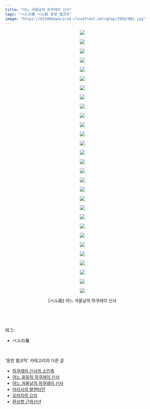 ```yaml
---
title: "어느 겨울날의 하쿠레이 신사"
tags: "ベルの巣 ベル助 동방_웹코믹"
image: "https://d13d8depeciczd.cloudfront.net/ghap/3369/001.jpg"
---
```

<div class="article">
<p style="text-align: center; clear: none; float: none;"><img src="{{ site.imgserver12 }}/ghap/3369/001.jpg"/></p>
<p style="text-align: center; clear: none; float: none;"><img src="{{ site.imgserver12 }}/ghap/3369/002.jpg"/></p>
<p style="text-align: center; clear: none; float: none;"><img src="{{ site.imgserver12 }}/ghap/3369/003.jpg"/></p>
<p style="text-align: center; clear: none; float: none;"><img src="{{ site.imgserver12 }}/ghap/3369/004.jpg"/></p>
<p style="text-align: center; clear: none; float: none;"><img src="{{ site.imgserver12 }}/ghap/3369/005.jpg"/></p>
<p style="text-align: center; clear: none; float: none;"><img src="{{ site.imgserver12 }}/ghap/3369/006.jpg"/></p>
<p style="text-align: center; clear: none; float: none;"><img src="{{ site.imgserver12 }}/ghap/3369/007.jpg"/></p>
<p style="text-align: center; clear: none; float: none;"><img src="{{ site.imgserver12 }}/ghap/3369/008.jpg"/></p>
<p style="text-align: center; clear: none; float: none;"><img src="{{ site.imgserver12 }}/ghap/3369/009.jpg"/></p>
<p style="text-align: center; clear: none; float: none;"><img src="{{ site.imgserver12 }}/ghap/3369/010.jpg"/></p>
<p style="text-align: center; clear: none; float: none;"><img src="{{ site.imgserver12 }}/ghap/3369/011.jpg"/></p>
<p style="text-align: center; clear: none; float: none;"><img src="{{ site.imgserver12 }}/ghap/3369/012.jpg"/></p>
<p style="text-align: center; clear: none; float: none;"><img src="{{ site.imgserver12 }}/ghap/3369/013.jpg"/></p>
<p style="text-align: center; clear: none; float: none;"><img src="{{ site.imgserver12 }}/ghap/3369/014.jpg"/></p>
<p style="text-align: center; clear: none; float: none;"><img src="{{ site.imgserver12 }}/ghap/3369/015.jpg"/></p>
<p style="text-align: center; clear: none; float: none;"><img src="{{ site.imgserver12 }}/ghap/3369/016.jpg"/></p>
<p style="text-align: center; clear: none; float: none;"><img src="{{ site.imgserver12 }}/ghap/3369/017.jpg"/></p>
<p style="text-align: center; clear: none; float: none;"><img src="{{ site.imgserver12 }}/ghap/3369/018.jpg"/></p>
<p style="text-align: center; clear: none; float: none;"><img src="{{ site.imgserver12 }}/ghap/3369/019.jpg"/></p>
<p style="text-align: center; clear: none; float: none;"><img src="{{ site.imgserver12 }}/ghap/3369/020.jpg"/></p>
<p style="text-align: center; clear: none; float: none;"><img src="{{ site.imgserver12 }}/ghap/3369/021.jpg"/></p>
<p style="text-align: center; clear: none; float: none;"><img src="{{ site.imgserver12 }}/ghap/3369/022.jpg"/></p>
<p style="text-align: center; clear: none; float: none;"><img src="{{ site.imgserver12 }}/ghap/3369/023.jpg"/></p>
<p style="text-align: center; clear: none; float: none;"><img src="{{ site.imgserver12 }}/ghap/3369/024.jpg"/></p>
<p style="text-align: center; clear: none; float: none;"><img src="{{ site.imgserver12 }}/ghap/3369/025.jpg"/></p>
<p style="text-align: center; clear: none; float: none;"><img src="{{ site.imgserver12 }}/ghap/3369/026.jpg"/></p>
<p style="text-align: center; clear: none; float: none;"><img src="{{ site.imgserver12 }}/ghap/3369/027.jpg"/></p>
<p style="text-align: center; clear: none; float: none;"><img src="{{ site.imgserver12 }}/ghap/3369/028.jpg"/></p>
<p style="text-align: center; clear: none; float: none;"><img src="{{ site.imgserver12 }}/ghap/3369/029.jpg"/></p>
<p style="text-align: center; clear: none; float: none;">[ベル助] 어느 겨울날의 하쿠레이 신사</p>
<p><br/></p>
</div><br/>
<div class="tagTrail">
<p>태그: </p>
<ul>
<li>ベルの巣</li>
</ul>
</div><br/>
<div class="another">
<p>'동방 웹코믹' 카테고리의 다른 글</p>
<ul>
<li><a href="/ghap_3371">하쿠레이 신사의 소인족</a></li>
<li><a href="/ghap_3370">어느 휴일의 하쿠레이 신사</a></li>
<li><a href="/ghap_3369">어느 겨울날의 하쿠레이 신사</a></li>
<li><a href="/ghap_3368">마리사의 발렌타인</a></li>
<li><a href="/ghap_3367">모미지의 으리</a></li>
<li><a href="/ghap_3366">환상향 근하신년</a></li>
</ul>
</div><br/>
<div class="cb_module cb_fluid">
<div class="cb_wrt cb_profile">
</div><!-- commentList close -->
</div><br/>
